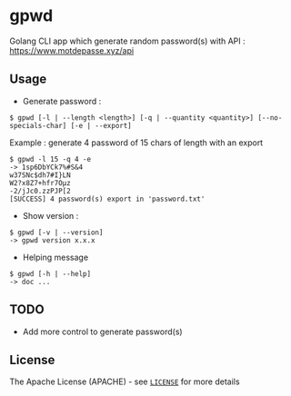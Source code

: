 # gpwd

Golang CLI app which generate random password(s) with API :
<https://www.motdepasse.xyz/api>

## Usage

- Generate password :

```
$ gpwd [-l | --length <length>] [-q | --quantity <quantity>] [--no-specials-char] [-e | --export]
```
Example : generate 4 password of 15 chars of length with an export
```
$ gpwd -l 15 -q 4 -e
-> 1sp6DbYCk7%#S&4
w37SNc$dh7#I}LN
W2?x8Z7+hfr7Oµz
-2/jJc0.zzPJP[2
[SUCCESS] 4 password(s) export in 'password.txt'
```

- Show version :

```
$ gpwd [-v | --version]
-> gpwd version x.x.x
```

- Helping message

```
$ gpwd [-h | --help]
-> doc ...
```

## TODO

- Add more control to generate password(s)

## License

The Apache License (APACHE) - see [`LICENSE`](./LICENSE) for more details
